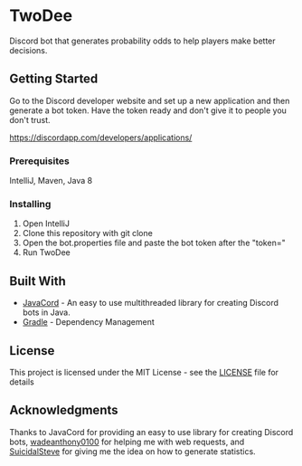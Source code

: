 # TwoDee
Discord bot that generates probability odds to help players make better decisions.

## Getting Started

Go to the Discord developer website and set up a new application and then generate a bot token. Have the token ready and don't give it to people you don't trust.

https://discordapp.com/developers/applications/

### Prerequisites

IntelliJ, Maven, Java 8

### Installing

1. Open IntelliJ
2. Clone this repository with git clone
3. Open the bot.properties file and paste the bot token after the "token="
4. Run TwoDee

## Built With

* [JavaCord](https://github.com/Javacord/Javacord) - An easy to use multithreaded library for creating Discord bots in Java.
* [Gradle](https://gradle.org/) - Dependency Management

## License

This project is licensed under the MIT License - see the [LICENSE](LICENSE) file for details

## Acknowledgments

Thanks to JavaCord for providing an easy to use library for creating Discord bots, [wadeanthony0100](https://github.com/wadeanthony0100) for helping me with web requests, and [SuicidalSteve](https://github.com/SuicidalSteve) for giving me the idea on how to generate statistics.
